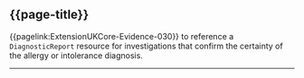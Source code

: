 ## {{page-title}}

{{pagelink:ExtensionUKCore-Evidence-030}} to reference a `DiagnosticReport` resource for investigations that confirm the certainty of the allergy or intolerance diagnosis.


---
